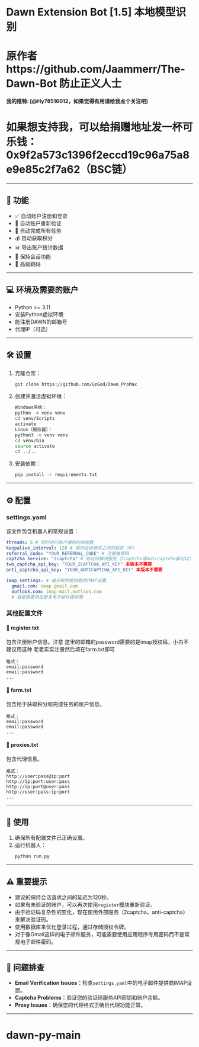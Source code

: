 # Dawn Extension Bot [1.5] 本地模型识别
# 原作者https://github.com/Jaammerr/The-Dawn-Bot 防止正义人士
**我的推特: [@Hy78516012，如果觉得有用请给我点个关注吧)**
# 如果想支持我，可以给捐赠地址发一杯可乐钱：0x9f2a573c1396f2eccd19c96a75a8e9e85c2f7a62（BSC链）

---

## 🚀 功能

- ✅ 自动账户注册和登录
- 📧 自动账户重新验证
- 🌾 自动完成所有任务
- 💰 自动获取积分
- 📊 导出账户统计数据
- 🔄 保持会话功能
- 🧩 高级跳码

---

## 💻 环境及需要的账户

- Python >= 3.11
- 安装Python虚拟环境
- 能注册DAWN的邮箱号
- 代理IP（可选）

---

## 🛠️ 设置

1. 克隆仓库：
   ```bash
   git clone https://github.com/GzGod/Dawn_ProMax
   ```
2. 创建并激活虚拟环境：
   ```bash
   Windows系统：
   python -m venv venv
   cd venv/Scripts
   activate
   Linux（服务器）：
   python3 -m venv venv
   cd venv/bin
   source activate
   cd ../..
   ```
3. 安装依赖：
   ```bash
   pip install -r requirements.txt
   ```

---

## ⚙️ 配置

### settings.yaml

该文件包含机器人的常规设置：

```yaml
threads: 5 # 同时进行账户操作的线程数
keepalive_interval: 120 # 保持会话请求之间的延迟（秒）
referral_code: "YOUR_REFERRAL_CODE" # 注册推荐码
captcha_service: "2captcha" # 验证码解决服务（2captcha或anticaptcha都可以）本版本不需要
two_captcha_api_key: "YOUR_2CAPTCHA_API_KEY" 本版本不需要
anti_captcha_api_key: "YOUR_ANTICAPTCHA_API_KEY" 本版本不需要

imap_settings: # 电子邮件提供商的IMAP设置
  gmail.com: imap.gmail.com
  outlook.com: imap-mail.outlook.com
  # 根据需要添加更多电子邮件提供商
```

### 其他配置文件

#### 📁 register.txt
包含注册账户信息。注意 这里的邮箱的password需要的是imap授权码，小白不建议用这种
老老实实注册然后填在farm.txt即可
```
格式：
email:password
email:password
...
```

#### 📁 farm.txt
包含用于获取积分和完成任务的账户信息。
```
格式：
email:password
email:password
...
```

#### 📁 proxies.txt
包含代理信息。
```
格式：
http://user:pass@ip:port
http://ip:port:user:pass
http://ip:port@user:pass
http://user:pass:ip:port
...
```

---

## 🚀 使用

1. 确保所有配置文件已正确设置。
2. 运行机器人：
   ```bash
   python run.py
   ```

---

## ⚠️ 重要提示

- 建议的保持会话请求之间的延迟为120秒。
- 如果有未验证的账户，可以再次使用`register`模块重新验证。
- 由于验证码复杂性的变化，现在使用外部服务（2captcha，anti-captcha）来解决验证码。
- 使用数据库来优化登录过程，通过存储授权令牌。
- 对于像Gmail这样的电子邮件服务，可能需要使用应用程序专用密码而不是常规电子邮件密码。

---

## 🔧 问题排查

- **Email Verification Issues**：检查`settings.yaml`中的电子邮件提供商IMAP设置。
- **Captcha Problems**：验证您的验证码服务API密钥和账户余额。
- **Proxy Issues**：确保您的代理格式正确且代理功能正常。

---
# dawn-py-main
